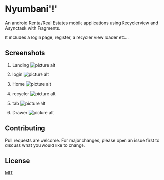 # Nyumbani'!'

An android Rental/Real Estates mobile applications using Recyclerview and Asynctask with Fragments.

It includes a login page, register, a recycler view loader etc...

## Screenshots

1. Landing
   ![picture alt](/screenshots/landing.png "Android app landing")

2. login
   ![picture alt](/screenshots/login.png "Android app login")

3. Home
   ![picture alt](/screenshots/home.png "Android app home")

4. recycler
   ![picture alt](/screenshots/recycler.png "Android app recycler view")

5. tab
   ![picture alt](/screenshots/tab.png "Android app tab")

6. Drawer
   ![picture alt](/screenshots/drawer.png "Android app drawer")

## Contributing

Pull requests are welcome. For major changes, please open an issue first to discuss what you would like to change.

## License

[MIT](https://choosealicense.com/licenses/mit/)
